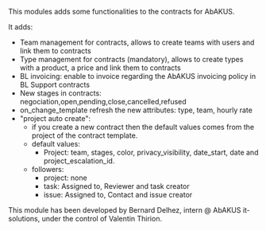 This modules adds some functionalities to the contracts for AbAKUS. 

It adds:
* Team management for contracts, allows to create teams with users and link them to contracts
* Type management for contracts (mandatory), allows to create types with a product, a price and link them to contracts
* BL invoicing: enable to invoice regarding the AbAKUS invoicing policy in BL Support contracts
* New stages in contracts: negociation,open,pending,close,cancelled,refused
* on_change_template refresh the new attributes: type, team, hourly rate
* "project auto create": 
   * if you create a new contract then the default values comes from the project of the contract template.
   * default values: 
      * Project: team, stages, color, privacy_visibility, date_start, date and project_escalation_id.
   * followers:
      * project: none
      * task: Assigned to, Reviewer and task creator
      * issue: Assigned to, Contact and issue creator

This module has been developed by Bernard Delhez, intern @ AbAKUS it-solutions, under the control of Valentin Thirion.